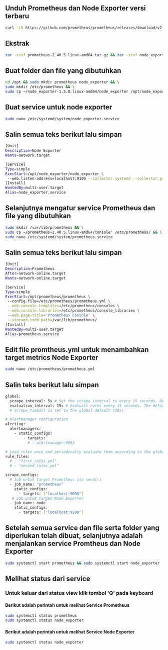 ## Unduh Prometheus dan Node Exporter versi terbaru
```bash
curl -LO https://github.com/prometheus/prometheus/releases/download/v2.40.5/prometheus-2.40.5.linux-amd64.tar.gz && curl -LO https://github.com/prometheus/node_exporter/releases/download/v1.5.0/node_exporter-1.5.0.linux-amd64.tar.gz
```
## Ekstrak
```bash
tar -xzvf prometheus-2.40.5.linux-amd64.tar.gz && tar -xzvf node_exporter-1.5.0.linux-amd64.tar.gz
```
## Buat folder dan file yang dibutuhkan
```bash
cd /opt && sudo mkdir prometheus node_exporter && \
sudo mkdir /etc/prometheus && \
sudo cp ~/node_exporter-1.5.0.linux-amd64/node_exporter /opt/node_exporter/
```
## Buat service untuk node exporter
```bash
sudo nano /etc/systemd/system/node_exporter.service
```
## Salin semua teks berikut lalu simpan
```bash
[Unit]
Description=Node Exporter
Wants=network.target

[Service]
Type=simple
ExecStart=/opt/node_exporter/node_exporter \
 --web.listen-address=localhost:9100 --collector.systemd --collector.processes
[Install]
WantedBy=multi-user.target
Alias=node_exporter.service
```
## Selanjutnya mengatur service Prometheus dan file yang dibutuhkan
```bash
sudo mkdir /var/lib/prometheus && \
sudo cp ~/prometheus-2.40.5.linux-amd64/console* /etc/prometheus/ && \
sudo nano /etc/systemd/system/prometheus.service
```
## Salin semua teks berikut lalu simpan
```bash
[Unit]
Description=Prometheus
After=network-online.target
Wants=network-online.target

[Service]
Type=simple
ExecStart=/opt/prometheus/prometheus \
 --config.file=/etc/prometheus/prometheus.yml \
 --web.console.templates=/etc/prometheus/consoles \
 --web.console.libraries=/etc/prometheus/console_libraries \
 --web.page-title="Prometheus Console" \
 --storage.tsdb.path=/var/lib/prometheus/
[Install]
WantedBy=multi-user.target
Alias=prometheus.service
```
## Edit file promtheus.yml untuk menambahkan target metrics Node Exporter
```bash
sudo nano /etc/prometheus/prometheus.yml
```
## Salin teks berikut lalu simpan
```bash
global:
  scrape_interval: 5s # Set the scrape interval to every 15 seconds. Default is every 1 minute.
  evaluation_interval: 15s # Evaluate rules every 15 seconds. The default is every 1 minute.
  # scrape_timeout is set to the global default (10s).

# Alertmanager configuration
alerting:
  alertmanagers:
    - static_configs:
        - targets:
          # - alertmanager:9093

# Load rules once and periodically evaluate them according to the global 'evaluation_interval'.
rule_files:
  # - "first_rules.yml"
  # - "second_rules.yml"

scrape_configs:
  # Job untuk target Prometheus itu sendiri
  - job_name: "prometheus"
    static_configs:
      - targets: ["localhost:9090"]
   # Job untuk target Node Exporter
  - job_name: node
    static_configs:
      - targets: ["localhost:9100"]
```
## Setelah semua service dan file serta folder yang diperlukan telah dibuat, selanjutnya adalah menjalankan service Promtheus dan Node Exporter
```bash
sudo systemctl start prometheus && sudo systemctl start node_exporter
```
## Melihat status dari service 
### Untuk keluar dari status view klik tombol 'Q' pada keyboard
#### Berikut adalah perintah untuk melihat Service Prometheus
```bash
sudo systemctl status prometheus
sudo systemctl status node_exporter
```
#### Berikut adalah perintah untuk melihat Service Node Exporter
```bash
sudo systemctl status node_exporter
```
